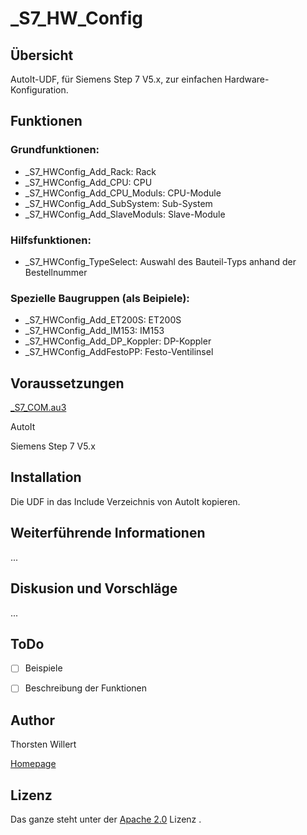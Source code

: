 # _S7_HW_Config

## Übersicht

AutoIt-UDF, für Siemens Step 7 V5.x, zur einfachen Hardware-Konfiguration.

## Funktionen

### Grundfunktionen:
 - _S7_HWConfig_Add_Rack: Rack
 - _S7_HWConfig_Add_CPU: CPU
 - _S7_HWConfig_Add_CPU_Moduls: CPU-Module
 - _S7_HWConfig_Add_SubSystem: Sub-System
 - _S7_HWConfig_Add_SlaveModuls: Slave-Module

### Hilfsfunktionen:
 - _S7_HWConfig_TypeSelect: Auswahl des Bauteil-Typs anhand der Bestellnummer

### Spezielle Baugruppen (als Beipiele):
 - _S7_HWConfig_Add_ET200S: ET200S
 - _S7_HWConfig_Add_IM153: IM153
 - _S7_HWConfig_Add_DP_Koppler: DP-Koppler
 - _S7_HWConfig_AddFestoPP: Festo-Ventilinsel

## Voraussetzungen

[_S7_COM.au3](https://github.com/THWillert/_S7_COM)

AutoIt

Siemens Step 7 V5.x


## Installation

Die UDF in das Include Verzeichnis von AutoIt kopieren.


## Weiterführende Informationen

...


## Diskusion und Vorschläge

...

## ToDo

- [ ] Beispiele
- [ ] Beschreibung der Funktionen


## Author
Thorsten Willert

[Homepage](http://www.thorsten-willert.de/)

## Lizenz
Das ganze steht unter der [Apache 2.0](https://github.com/THWillert/_S7_HW_Config/blob/master/LICENSE) Lizenz
.
